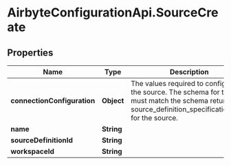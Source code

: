 # AirbyteConfigurationApi.SourceCreate

## Properties

Name | Type | Description | Notes
------------ | ------------- | ------------- | -------------
**connectionConfiguration** | **Object** | The values required to configure the source. The schema for this must match the schema return by source_definition_specifications/get for the source. | 
**name** | **String** |  | 
**sourceDefinitionId** | **String** |  | 
**workspaceId** | **String** |  | 


